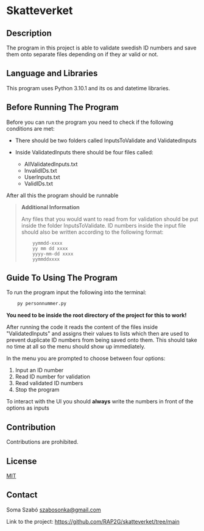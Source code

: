 # Skatteverket

## Description

The program in this project is able to validate swedish ID numbers and save them onto separate files depending on if they ar valid or not.

## Language and Libraries

This program uses Python 3.10.1 and its os and datetime libraries.

## Before Running The Program

Before you can run the program you need to check if the following conditions are met:

- There should be two folders called InputsToValidate and ValidatedInputs

- Inside ValidatedInputs there should be four files called:

  - AllValidatedInputs.txt
  - InvalidIDs.txt
  - UserInputs.txt
  - ValidIDs.txt

After all this the program should be runnable

>**Additional Information**
>
> Any files that you would want to read from for validation should be put inside the folder InputsToValidate.
>ID numbers inside the input file should also be written according to the following format:
>
>         yymmdd-xxxx
>         yy mm dd xxxx
>         yyyy-mm-dd xxxx
>         yymmddxxxx
>

## Guide To Using The Program

To run the program input the following into the terminal:

```cmd
    py personnummer.py
```

**You need to be inside the root directory of the project for this to work!**

After running the code it reads the content of the files inside "ValidatedInputs" and assigns their values to lists which then are used to prevent duplicate ID numbers from being saved onto them. This should take no time at all so the menu should show up immediately.  

In the menu you are prompted to choose between four options:

1. Input an ID number
2. Read ID number for validation
3. Read validated ID numbers
4. Stop the program

To interact with the UI you should **always** write the numbers in front of the options as inputs

## Contribution

Contributions are prohibited.

## License

[MIT](https://choosealicense.com/licenses/mit/)

## Contact

Soma Szabó szabosonka@gmail.com

Link to the project: <https://github.com/RAP2G/skatteverket/tree/main>
